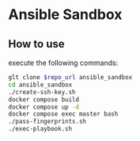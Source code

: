 # Ansible Sandbox

## How to use

execute the following commands:

```bash
glt clone $repo_url ansible_sandbox
cd ansible_sandbox
./create-ssh-key.sh
docker compose build
docker compose up -d
docker compose exec master bash
./pass-fingerprints.sh
./exec-playbook.sh
```
